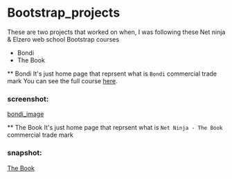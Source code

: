 # Bootstrap_projects
These are two projects that worked on when, I was following these Net ninja & Elzero web school Bootstrap courses
* Bondi
* The Book

** Bondi
It's just home page that reprsent what is `Bondi` commercial trade mark 
You can see the full course [here](https://www.youtube.com/playlist?list=PLDoPjvoNmBAyvm7f--dc6XqkpfDcen_vQ).

### screenshot:
[bondi_image](https://github.com/AbdAlghaniAlbiek/Bootstrap_projects/blob/main/snapshots/bondi.png)

** The Book
It's just home page that reprsent what is `Net Ninja - The Book` commercial trade mark 

### snapshot:
[The Book](https://github.com/AbdAlghaniAlbiek/Bootstrap_projects/blob/main/snapshots/the_book.png)
